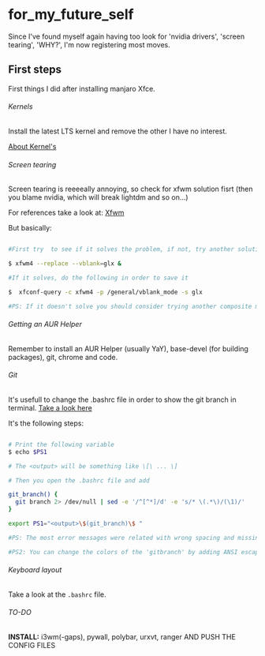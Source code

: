 # for_my_future_self
Since I've found myself again having too look for 'nvidia drivers', 'screen tearing', 'WHY?', I'm now registering most moves.

## First steps

First things I did after installing manjaro Xfce.


######  Kernels

Install the latest LTS kernel and remove the other I have no interest.

[About Kernel's](wiki.manjaro.org/index.php/Manjaro_Kernels)

###### Screen tearing

Screen tearing is reeeeally annoying, so check for xfwm solution  fisrt (then you blame nvidia, which will break lightdm and so on...)

For references take a look at:
[Xfwm](wiki.archlinux.org/title/Xfwm)

But basically:

```bash

#First try  to see if it solves the problem, if not, try another solution (good luck!)

$ xfwm4 --replace --vblank=glx &

#If it solves, do the following in order to save it

$  xfconf-query -c xfwm4 -p /general/vblank_mode -s glx

#PS: If it doesn't solve you should consider trying another composite manager

```

###### Getting an AUR Helper

Remember to install an AUR Helper  (usually YaY), base-devel (for building packages), git, chrome and code.

###### Git


It's usefull to change the .bashrc file in order to show the git branch in terminal.  [Take a look here](https://www.shellhacks.com/show-git-branch-terminal-command-prompt/https://www.shellhacks.com/show-git-branch-terminal-command-prompt/)

It's the following steps:

```bash

# Print the following variable
$ echo $PS1

# The <output> will be something like \[\ ... \]

# Then you open the .bashrc file and add

git_branch() {
  git branch 2> /dev/null | sed -e '/^[^*]/d' -e 's/* \(.*\)/(\1)/'
}  

export PS1="<output>\$(git_branch)\$ "

#PS: The most error messages were related with wrong spacing and missing parenthesis

#PS2: You can change the colors of the 'gitbranch' by adding ANSI escape codes like \033[00;32m\]\$(git_branch)\[\033[00m\]


```

###### Keyboard layout

Take a look at the `.bashrc` file.

###### TO-DO

**INSTALL:** i3wm(-gaps), pywall, polybar, urxvt, ranger  AND PUSH THE CONFIG FILES
